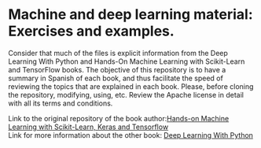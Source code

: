 # Machine and deep learning material: Exercises and examples. 

Consider that much of the files is explicit information from the Deep Learning With Python and Hands-On Machine Learning with Scikit-Learn and TensorFlow books.
The objective of this repository is to have a summary in Spanish of each book, and thus facilitate the speed of reviewing the topics that are explained in each book.
Please, before cloning the repository, modifying, using, etc. Review the Apache license in detail with all its terms and conditions.

Link to the original repository of the book author:[Hands-on Machine Learning with Scikit-Learn, Keras and Tensorflow](https://github.com/ageron/handson-ml2)  
Link for more information about the other book: [Deep Learning With Python](https://machinelearningmastery.com/deep-learning-with-python/) 
